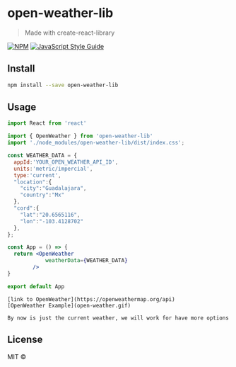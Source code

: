 # open-weather-lib

> Made with create-react-library

[![NPM](https://img.shields.io/npm/v/open-weather-lib.svg)](https://www.npmjs.com/package/open-weather-lib) [![JavaScript Style Guide](https://img.shields.io/badge/code_style-standard-brightgreen.svg)](https://standardjs.com)

## Install

```bash
npm install --save open-weather-lib
```

## Usage

```jsx
import React from 'react'

import { OpenWeather } from 'open-weather-lib'
import './node_modules/open-weather-lib/dist/index.css';

const WEATHER_DATA = {
  appId:'YOUR_OPEN_WEATHER_API_ID',
  units:'metric/impercial',
  type:'current',
  "location":{
  	"city":"Guadalajara",
  	"country":"Mx"
  },
  "cord":{
  	"lat":"20.6565116",
  	"lon":"-103.4128702"
  },
};

const App = () => {
  return <OpenWeather 
  			weatherData={WEATHER_DATA}
  		/>
}

export default App
```
```Notes:
[link to OpenWeather](https://openweathermap.org/api)
[OpenWeather Example](open-weather.gif)

By now is just the current weather, we will work for have more options
```
## License

MIT © [](https://github.com/)
